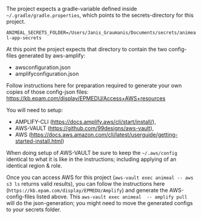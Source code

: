 
The project expects a gradle-variable defined inside `~/.gradle/gradle.properties`,
which points to the secrets-directory for this project.

`ANIMEAL_SECRETS_FOLDER=/Users/Janis_Graumanis/Documents/secrets/animeal-app-secrets`

At this point the project expects that directory to contain the two config-files generated by aws-amplify:
* awsconfiguration.json
* amplifyconfiguration.json




Follow instructions here for preparation required to generate your own copies of those config-json files:
https://kb.epam.com/display/EPMEDU/Access+AWS+resources

You will need to setup:
* AMPLIFY-CLI (https://docs.amplify.aws/cli/start/install/),
* AWS-VAULT (https://github.com/99designs/aws-vault), 
* AWS (https://docs.aws.amazon.com/cli/latest/userguide/getting-started-install.html)

When doing setup of AWS-VAULT be sure to keep the `~/.aws/config` identical to what it is like in the instructions;
including applying of an identical region & role.

Once you can access AWS for this project (`aws-vault exec animeal -- aws s3 ls` returns valid results),
you can follow the instructions here (`https://kb.epam.com/display/EPMEDU/Amplify`) and generate the AWS-config-files listed above.
This `aws-vault exec animeal  -- amplify pull` will do the json-generation; 
you might need to move the generated configs to your secrets folder.